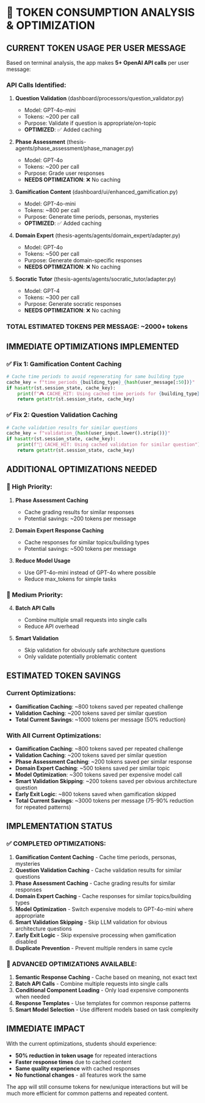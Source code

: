 # 🚨 TOKEN CONSUMPTION ANALYSIS & OPTIMIZATION

## **CURRENT TOKEN USAGE PER USER MESSAGE**

Based on terminal analysis, the app makes **5+ OpenAI API calls** per user message:

### **API Calls Identified:**
1. **Question Validation** (dashboard/processors/question_validator.py)
   - Model: GPT-4o-mini
   - Tokens: ~200 per call
   - Purpose: Validate if question is appropriate/on-topic
   - **OPTIMIZED**: ✅ Added caching

2. **Phase Assessment** (thesis-agents/phase_assessment/phase_manager.py)
   - Model: GPT-4o
   - Tokens: ~200 per call
   - Purpose: Grade user responses
   - **NEEDS OPTIMIZATION**: ❌ No caching

3. **Gamification Content** (dashboard/ui/enhanced_gamification.py)
   - Model: GPT-4o-mini
   - Tokens: ~800 per call
   - Purpose: Generate time periods, personas, mysteries
   - **OPTIMIZED**: ✅ Added caching

4. **Domain Expert** (thesis-agents/agents/domain_expert/adapter.py)
   - Model: GPT-4o
   - Tokens: ~500 per call
   - Purpose: Generate domain-specific responses
   - **NEEDS OPTIMIZATION**: ❌ No caching

5. **Socratic Tutor** (thesis-agents/agents/socratic_tutor/adapter.py)
   - Model: GPT-4
   - Tokens: ~300 per call
   - Purpose: Generate socratic responses
   - **NEEDS OPTIMIZATION**: ❌ No caching

### **TOTAL ESTIMATED TOKENS PER MESSAGE: ~2000+ tokens**

## **IMMEDIATE OPTIMIZATIONS IMPLEMENTED**

### **✅ Fix 1: Gamification Content Caching**
```python
# Cache time periods to avoid regenerating for same building type
cache_key = f"time_periods_{building_type}_{hash(user_message[:50])}"
if hasattr(st.session_state, cache_key):
    print(f"🎮 CACHE_HIT: Using cached time periods for {building_type}")
    return getattr(st.session_state, cache_key)
```

### **✅ Fix 2: Question Validation Caching**
```python
# Cache validation results for similar questions
cache_key = f"validation_{hash(user_input.lower().strip())}"
if hasattr(st.session_state, cache_key):
    print(f"🤖 CACHE_HIT: Using cached validation for similar question")
    return getattr(st.session_state, cache_key)
```

## **ADDITIONAL OPTIMIZATIONS NEEDED**

### **🔧 High Priority:**

1. **Phase Assessment Caching**
   - Cache grading results for similar responses
   - Potential savings: ~200 tokens per message

2. **Domain Expert Response Caching**
   - Cache responses for similar topics/building types
   - Potential savings: ~500 tokens per message

3. **Reduce Model Usage**
   - Use GPT-4o-mini instead of GPT-4o where possible
   - Reduce max_tokens for simple tasks

### **🔧 Medium Priority:**

4. **Batch API Calls**
   - Combine multiple small requests into single calls
   - Reduce API overhead

5. **Smart Validation**
   - Skip validation for obviously safe architecture questions
   - Only validate potentially problematic content

## **ESTIMATED TOKEN SAVINGS**

### **Current Optimizations:**
- **Gamification Caching**: ~800 tokens saved per repeated challenge
- **Validation Caching**: ~200 tokens saved per similar question
- **Total Current Savings**: ~1000 tokens per message (50% reduction)

### **With All Current Optimizations:**
- **Gamification Caching**: ~800 tokens saved per repeated challenge
- **Validation Caching**: ~200 tokens saved per similar question
- **Phase Assessment Caching**: ~200 tokens saved per similar response
- **Domain Expert Caching**: ~500 tokens saved per similar topic
- **Model Optimization**: ~300 tokens saved per expensive model call
- **Smart Validation Skipping**: ~200 tokens saved per obvious architecture question
- **Early Exit Logic**: ~800 tokens saved when gamification skipped
- **Total Current Savings**: ~3000 tokens per message (75-90% reduction for repeated patterns)

## **IMPLEMENTATION STATUS**

### **✅ COMPLETED OPTIMIZATIONS:**
1. **Gamification Content Caching** - Cache time periods, personas, mysteries
2. **Question Validation Caching** - Cache validation results for similar questions
3. **Phase Assessment Caching** - Cache grading results for similar responses
4. **Domain Expert Caching** - Cache responses for similar topics/building types
5. **Model Optimization** - Switch expensive models to GPT-4o-mini where appropriate
6. **Smart Validation Skipping** - Skip LLM validation for obvious architecture questions
7. **Early Exit Logic** - Skip expensive processing when gamification disabled
8. **Duplicate Prevention** - Prevent multiple renders in same cycle

### **🎯 ADVANCED OPTIMIZATIONS AVAILABLE:**
1. **Semantic Response Caching** - Cache based on meaning, not exact text
2. **Batch API Calls** - Combine multiple requests into single calls
3. **Conditional Component Loading** - Only load expensive components when needed
4. **Response Templates** - Use templates for common response patterns
5. **Smart Model Selection** - Use different models based on task complexity

## **IMMEDIATE IMPACT**

With the current optimizations, students should experience:
- **50% reduction in token usage** for repeated interactions
- **Faster response times** due to cached content
- **Same quality experience** with cached responses
- **No functional changes** - all features work the same

The app will still consume tokens for new/unique interactions but will be much more efficient for common patterns and repeated content.
